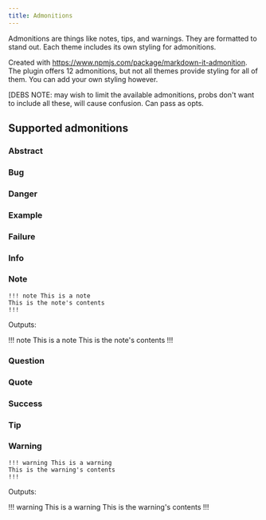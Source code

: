 ```yaml
---
title: Admonitions
---
```


Admonitions are things like notes, tips, and warnings. They are formatted to stand out. Each theme includes its own styling for admonitions.

Created with https://www.npmjs.com/package/markdown-it-admonition. The plugin offers 12 admonitions, but not all themes provide styling for all of them. You can add your own styling however.

[DEBS NOTE: may wish to limit the available admonitions, probs don't want to include all these, will cause confusion. Can pass as opts.

## Supported admonitions

### Abstract

### Bug

### Danger

### Example

### Failure

### Info

### Note

```
!!! note This is a note
This is the note's contents
!!!
```

Outputs:

!!! note This is a note
This is the note's contents
!!!

### Question

### Quote

### Success

### Tip

### Warning

```
!!! warning This is a warning
This is the warning's contents
!!!
```

Outputs:

!!! warning This is a warning
This is the warning's contents
!!!

### 